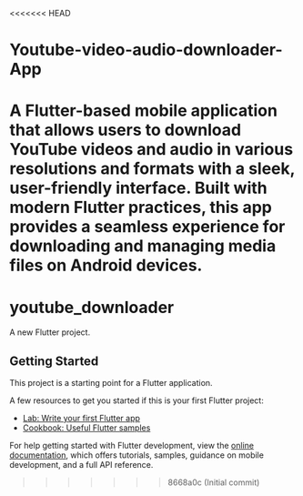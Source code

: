<<<<<<< HEAD
# Youtube-video-audio-downloader-App
A Flutter-based mobile application that allows users to download YouTube videos and audio in various resolutions and formats with a sleek, user-friendly interface. Built with modern Flutter practices, this app provides a seamless experience for downloading and managing media files on Android devices.
=======

# youtube_downloader

A new Flutter project.

## Getting Started

This project is a starting point for a Flutter application.

A few resources to get you started if this is your first Flutter project:

- [Lab: Write your first Flutter app](https://docs.flutter.dev/get-started/codelab)
- [Cookbook: Useful Flutter samples](https://docs.flutter.dev/cookbook)

For help getting started with Flutter development, view the
[online documentation](https://docs.flutter.dev/), which offers tutorials,
samples, guidance on mobile development, and a full API reference.

>>>>>>> 8668a0c (Initial commit)
